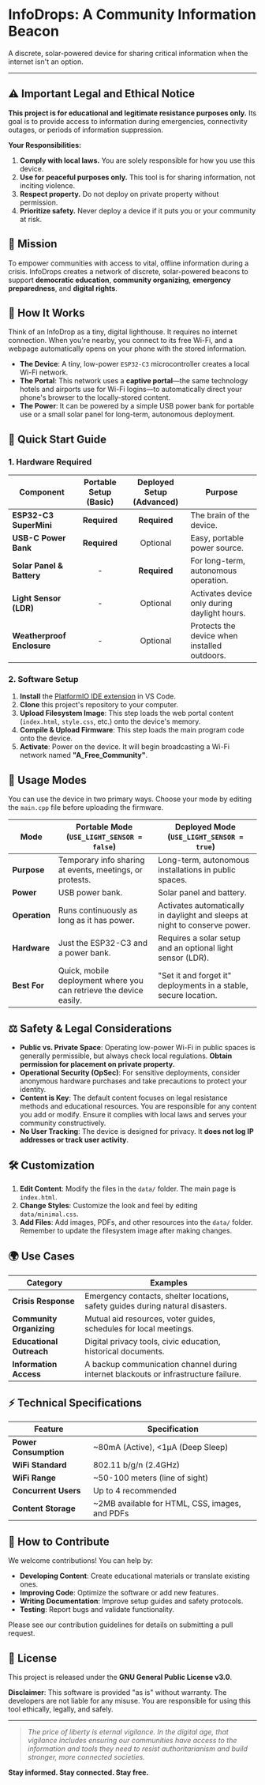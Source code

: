 # InfoDrops: A Community Information Beacon

A discrete, solar-powered device for sharing critical information when the internet isn't an option.

---

## ⚠️ Important Legal and Ethical Notice

**This project is for educational and legitimate resistance purposes only.** Its goal is to provide access to information during emergencies, connectivity outages, or periods of information suppression.

**Your Responsibilities:**

1. **Comply with local laws.** You are solely responsible for how you use this device.
2. **Use for peaceful purposes only.** This tool is for sharing information, not inciting violence.
3. **Respect property.** Do not deploy on private property without permission.
4. **Prioritize safety.** Never deploy a device if it puts you or your community at risk.

## 🎯 Mission

To empower communities with access to vital, offline information during a crisis. InfoDrops creates a network of discrete, solar-powered beacons to support **democratic education**, **community organizing**, **emergency preparedness**, and **digital rights**.

## 🔧 How It Works

Think of an InfoDrop as a tiny, digital lighthouse. It requires no internet connection. When you're nearby, you connect to its free Wi-Fi, and a webpage automatically opens on your phone with the stored information.

- **The Device**: A tiny, low-power `ESP32-C3` microcontroller creates a local Wi-Fi network.
- **The Portal**: This network uses a **captive portal**—the same technology hotels and airports use for Wi-Fi logins—to automatically direct your phone's browser to the locally-stored content.
- **The Power**: It can be powered by a simple USB power bank for portable use or a small solar panel for long-term, autonomous deployment.

## 🚀 Quick Start Guide

### 1. Hardware Required

| Component                  | Portable Setup (Basic) | Deployed Setup (Advanced) | Purpose                                      |
| -------------------------- | :--------------------: | :-----------------------: | -------------------------------------------- |
| **ESP32-C3 SuperMini**     |      **Required**      |       **Required**        | The brain of the device.                     |
| **USB-C Power Bank**       |      **Required**      |         Optional          | Easy, portable power source.                 |
| **Solar Panel & Battery**  |           -            |       **Required**        | For long-term, autonomous operation.         |
| **Light Sensor (LDR)**     |           -            |         Optional          | Activates device only during daylight hours. |
| **Weatherproof Enclosure** |           -            |         Optional          | Protects the device when installed outdoors. |

### 2. Software Setup

1. **Install** the [PlatformIO IDE extension](https://platformio.org/install/ide?install=vscode) in VS Code.
2. **Clone** this project's repository to your computer.
3. **Upload Filesystem Image**: This step loads the web portal content (`index.html`, `style.css`, etc.) onto the device's memory.
4. **Compile & Upload Firmware**: This step loads the main program code onto the device.
5. **Activate**: Power on the device. It will begin broadcasting a Wi-Fi network named **"A_Free_Community"**.

## 📱 Usage Modes

You can use the device in two primary ways. Choose your mode by editing the `main.cpp` file before uploading the firmware.

| Mode          | Portable Mode (`USE_LIGHT_SENSOR = false`)                         | Deployed Mode (`USE_LIGHT_SENSOR = true`)                                  |
| ------------- | ------------------------------------------------------------------ | -------------------------------------------------------------------------- |
| **Purpose**   | Temporary info sharing at events, meetings, or protests.           | Long-term, autonomous installations in public spaces.                      |
| **Power**     | USB power bank.                                                    | Solar panel and battery.                                                   |
| **Operation** | Runs continuously as long as it has power.                         | Activates automatically in daylight and sleeps at night to conserve power. |
| **Hardware**  | Just the ESP32-C3 and a power bank.                                | Requires a solar setup and an optional light sensor (LDR).                 |
| **Best For**  | Quick, mobile deployment where you can retrieve the device easily. | "Set it and forget it" deployments in a stable, secure location.           |

## ⚖️ Safety & Legal Considerations

- **Public vs. Private Space**: Operating low-power Wi-Fi in public spaces is generally permissible, but always check local regulations. **Obtain permission for placement on private property.**
- **Operational Security (OpSec)**: For sensitive deployments, consider anonymous hardware purchases and take precautions to protect your identity.
- **Content is Key**: The default content focuses on legal resistance methods and educational resources. You are responsible for any content you add or modify. Ensure it complies with local laws and serves your community constructively.
- **No User Tracking**: The device is designed for privacy. It **does not log IP addresses or track user activity**.

## 🛠️ Customization

1. **Edit Content**: Modify the files in the `data/` folder. The main page is `index.html`.
2. **Change Styles**: Customize the look and feel by editing `data/minimal.css`.
3. **Add Files**: Add images, PDFs, and other resources into the `data/` folder. Remember to update the filesystem image after making changes.

## 🌍 Use Cases

| Category                 | Examples                                                                            |
| ------------------------ | ----------------------------------------------------------------------------------- |
| **Crisis Response**      | Emergency contacts, shelter locations, safety guides during natural disasters.      |
| **Community Organizing** | Mutual aid resources, voter guides, schedules for local meetings.                   |
| **Educational Outreach** | Digital privacy tools, civic education, historical documents.                       |
| **Information Access**   | A backup communication channel during internet blackouts or infrastructure failure. |

## ⚡ Technical Specifications

| Feature               | Specification                                  |
| --------------------- | ---------------------------------------------- |
| **Power Consumption** | ~80mA (Active), <1µA (Deep Sleep)              |
| **WiFi Standard**     | 802.11 b/g/n (2.4GHz)                          |
| **WiFi Range**        | ~50-100 meters (line of sight)                 |
| **Concurrent Users**  | Up to 4 recommended                            |
| **Content Storage**   | ~2MB available for HTML, CSS, images, and PDFs |

## 🤝 How to Contribute

We welcome contributions! You can help by:

- **Developing Content**: Create educational materials or translate existing ones.
- **Improving Code**: Optimize the software or add new features.
- **Writing Documentation**: Improve setup guides and safety protocols.
- **Testing**: Report bugs and validate functionality.

Please see our contribution guidelines for details on submitting a pull request.

## 📄 License

This project is released under the **GNU General Public License v3.0**.

**Disclaimer**: This software is provided "as is" without warranty. The developers are not liable for any misuse. You are responsible for using this tool ethically, legally, and safely.

---

> _The price of liberty is eternal vigilance. In the digital age, that vigilance includes ensuring our communities have access to the information and tools they need to resist authoritarianism and build stronger, more connected societies._

**Stay informed. Stay connected. Stay free.**
